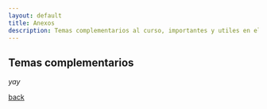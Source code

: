 ```yaml
---
layout: default
title: Anexos
description: Temas complementarios al curso, importantes y utiles en el uso y desarrollo de sistemas embebidos.
---
```


## Temas complementarios

_yay_

[back](./)
